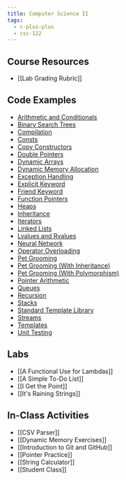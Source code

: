 ```yaml
---
title: Computer Science II
tags:
  - c-plus-plus
  - csc-122
---
```

## Course Resources

* [[Lab Grading Rubric]]

## Code Examples

* [Arithmetic and Conditionals](https://github.com/cmvandrevala/csc_122_arithmetic_and_conditionals)
* [Binary Search Trees](https://github.com/cmvandrevala/csc_122_binary_search_trees)
* [Compilation](https://github.com/cmvandrevala/csc_122_compilation)
* [Consts](https://github.com/cmvandrevala/csc_122_consts)
* [Copy Constructors](https://github.com/cmvandrevala/csc_122_copy_constructors)
* [Double Pointers](https://github.com/cmvandrevala/csc_122_double_pointers)
* [Dynamic Arrays](https://github.com/cmvandrevala/csc_122_dynamic_arrays)
* [Dynamic Memory Allocation](https://github.com/cmvandrevala/csc_122_dynamic_memory_allocation)
* [Exception Handling](https://github.com/cmvandrevala/csc_122_exception_handling)
* [Explicit Keyword](https://github.com/cmvandrevala/csc_122_explicit_keyword)
* [Friend Keyword](https://github.com/cmvandrevala/csc_122_friend_keyword)
* [Function Pointers](https://github.com/cmvandrevala/csc_122_function_pointers)
* [Heaps](https://github.com/cmvandrevala/csc_122_heaps)
* [Inheritance](https://github.com/cmvandrevala/csc_122_inheritance)
* [Iterators](https://github.com/cmvandrevala/csc_122_iterators)
* [Linked Lists](https://github.com/cmvandrevala/csc_122_linked_lists)
* [Lvalues and Rvalues](https://github.com/cmvandrevala/csc_122_lvalues_and_rvalues)
* [Neural Network](https://github.com/cmvandrevala/csc_122_neural_network)
* [Operator Overloading](https://github.com/cmvandrevala/csc_122_operator_overloading)
* [Pet Grooming](https://github.com/cmvandrevala/csc_122_pet_grooming)
* [Pet Grooming (With Inheritance)](https://github.com/cmvandrevala/csc_122_pet_grooming_with_inheritance)
* [Pet Grooming (With Polymorphism)](https://github.com/cmvandrevala/csc_122_pet_grooming_with_polymorphism)
* [Pointer Arithmetic](https://github.com/cmvandrevala/csc_122_pointer_arithmetic)
* [Queues](https://github.com/cmvandrevala/csc_122_queues)
* [Recursion](https://github.com/cmvandrevala/csc_122_recursion)
* [Stacks](https://github.com/cmvandrevala/csc_122_stacks)
* [Standard Template Library](https://github.com/cmvandrevala/csc_122_standard_template_library)
* [Streams](https://github.com/cmvandrevala/csc_122_streams)
* [Templates](https://github.com/cmvandrevala/csc_122_templates)
* [Unit Testing](https://github.com/cmvandrevala/csc_122_unit_testing)

## Labs

* [[A Functional Use for Lambdas]]
* [[A Simple To-Do List]]
* [[I Get the Point]]
* [[It's Raining Strings]]

## In-Class Activities

* [[CSV Parser]]
* [[Dynamic Memory Exercises]]
* [[Introduction to Git and GitHub]]
* [[Pointer Practice]]
* [[String Calculator]]
* [[Student Class]]
